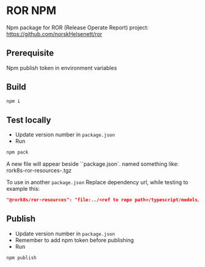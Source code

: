 # ROR NPM

Npm package for ROR (Release Operate Report) project: https://github.com/norskHelsenett/ror

## Prerequisite

Npm publish token in environment variables

## Build

```bash
npm i
```

## Test locally

- Update version number in `package.json`
- Run

```bash
npm pack
```

A new file will appear beside ``package.json`. named something like: rork8s-ror-resources-<version number>.tgz

To use in another `package.json`
Replace dependency url, while testing to example this:

```json
"@rork8s/ror-resources": "file:../<ref to repo path>/typescript/models/rork8s-ror-resources-0.0.0.tgz",
```

## Publish

- Update version number in `package.json`
- Remember to add npm token before publishing
- Run

```bash
npm publish
```
